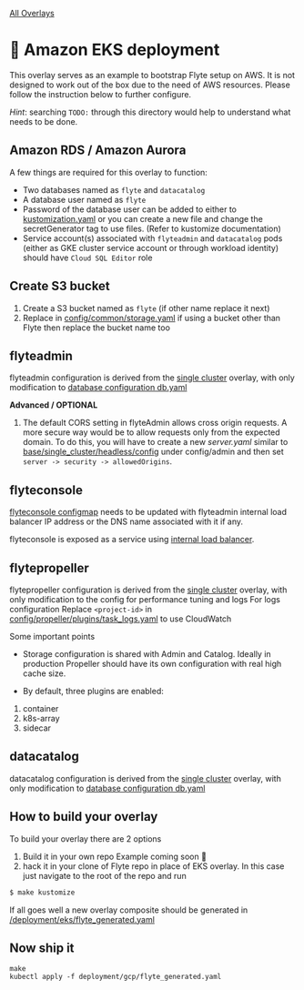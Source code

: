 [All Overlays](./)
# :construction: Amazon EKS deployment

This overlay serves as an example to bootstrap Flyte setup on AWS. It is not
designed to work out of the box due to the need of AWS resources. Please follow the instruction
below to further configure.

_Hint_: searching `TODO:` through this directory would help to understand what needs to be done.

## Amazon RDS / Amazon Aurora

A few things are required for this overlay to function:

* Two databases named as `flyte` and `datacatalog`
* A database user named as `flyte`
* Password of the database user can be added to either to [kustomization.yaml](kustomization.yaml) or you can create a new file and change the secretGenerator tag to use files. (Refer to kustomize documentation)
* Service account(s) associated with `flyteadmin` and `datacatalog` pods (either as GKE cluster
  service account or through workload identity) should have `Cloud SQL Editor` role

## Create S3 bucket
1. Create a S3 bucket named as `flyte` (if other name replace it next)
1. Replace in [config/common/storage.yaml](flyte/config/common/storage.yaml) if using a bucket other than Flyte then replace the bucket name too

## flyteadmin

flyteadmin configuration is derived from the [single cluster](../../base/single_cluster) overlay, with only modification to [database configuration db.yaml](flyte/config/admin/db.yaml)

**Advanced / OPTIONAL**
1. The default CORS setting in flyteAdmin allows cross origin requests. A more secure way would be to allow requests only from the expected domain. To do this, you will have to create a new *server.yaml*
similar to [base/single_cluster/headless/config](../../base/single_cluster/headless/config) under config/admin and then set
`server -> security -> allowedOrigins`.

## flyteconsole

[flyteconsole configmap](console/config.yaml) needs to be updated with flyteadmin internal load
balancer IP address or the DNS name associated with it if any.

flyteconsole is exposed as a service using [internal load balancer](https://cloud.google.com/kubernetes-engine/docs/how-to/internal-load-balancing).

## flytepropeller

flytepropeller configuration is derived from the [single cluster](../../base/single_cluster) overlay, with only modification to the config for performance tuning and logs
For logs configuration Replace `<project-id>` in [config/propeller/plugins/task_logs.yaml](flyte/config/propeller/plugins/task_logs.yaml) to use CloudWatch

Some important points

* Storage configuration is shared with Admin and Catalog. Ideally in production Propeller should have its own configuration with real high cache size.

* By default, three plugins are enabled:
1. container
2. k8s-array
3. sidecar

## datacatalog

datacatalog configuration is derived from the [single cluster](../../base/single_cluster) overlay, with only modification to [database configuration db.yaml](flyte/config/datacatalog/db.yaml)


## How to build your overlay
To build your overlay there are 2 options
1. Build it in your own repo Example coming soon :construction:
1. hack it in your clone of Flyte repo in place of EKS overlay. In this case just navigate to the root of the repo and run
```bash
$ make kustomize
```
If all goes well a new overlay composite should be generated in [<root>/deployment/eks/flyte_generated.yaml](../../../deployment/eks/flyte_generated.yaml)

## Now ship it

``` shell
make
kubectl apply -f deployment/gcp/flyte_generated.yaml
```

